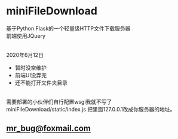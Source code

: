# miniFileDownload
基于Python Flask的一个轻量级HTTP文件下载服务器
<br />前端使用JQuery

<br />2020年6月12日
+ 暂时没空维护
+ 前端UI没弄完
+ 还不能打开文件夹目录

<br />需要部署的小伙伴们自行配置wsgi我就不写了
<br />miniFileDownload/static/index.js 把里面127.0.0.1改成你服务器的地址。
## mr_bug@foxmail.com

